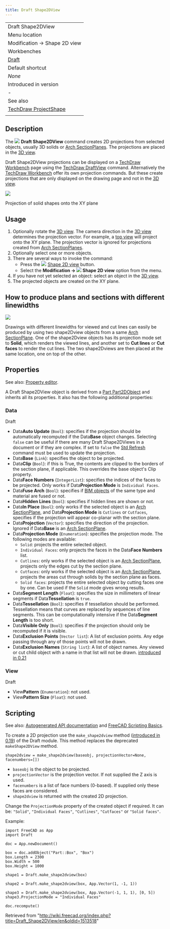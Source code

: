```yaml
---
title: Draft Shape2DView
---
```


|                                                                         |
| ----------------------------------------------------------------------- |
| Draft Shape2DView                                                       |
| Menu location                                                           |
| Modification → Shape 2D view                                            |
| Workbenches                                                             |
| [Draft](/Draft_Workbench "Draft Workbench")                             |
| Default shortcut                                                        |
| _None_                                                                  |
| Introduced in version                                                   |
| -                                                                       |
| See also                                                                |
| [TechDraw ProjectShape](/TechDraw_ProjectShape "TechDraw ProjectShape") |
|                                                                         |

## Description

The ![](/src/assets/images/Draft_Shape2DView.svg) **Draft Shape2DView** command creates 2D projections from selected objects, usually 3D solids or [Arch SectionPlanes](/Arch_SectionPlane "Arch SectionPlane"). The projections are placed in the [3D view](/3D_view "3D view").

Draft Shape2DView projections can be displayed on a [TechDraw Workbench](/TechDraw_Workbench "TechDraw Workbench") page using the [TechDraw DraftView](/TechDraw_DraftView "TechDraw DraftView") command. Alternatively the [TechDraw Workbench](/TechDraw_Workbench "TechDraw Workbench") offer its own projection commands. But these create projections that are only displayed on the drawing page and not in the [3D view](/3D_view "3D view").

![](/src/assets/images/Draft_Shape2DView_example.jpg)

Projection of solid shapes onto the XY plane

## Usage

1. Optionally rotate the [3D view](/3D_view "3D view"). The camera direction in the [3D view](/3D_view "3D view") determines the projection vector. For example, a [top view](/Std_ViewTop "Std ViewTop") will project onto the XY plane. The projection vector is ignored for projections created from [Arch SectionPlanes](/Arch_SectionPlane "Arch SectionPlane").
2. Optionally select one or more objects.
3. There are several ways to invoke the command:
   - Press the ![](/src/assets/images/Draft_Shape2DView.svg) [Shape 2D view](/Draft_Shape2DView "Draft Shape2DView") button.
   - Select the **Modification → ![](/src/assets/images/Draft_Shape2DView.svg) Shape 2D view** option from the menu.
4. If you have not yet selected an object: select an object in the [3D view](/3D_view "3D view").
5. The projected objects are created on the XY plane.

## How to produce plans and sections with different linewidths

![](/src/assets/images/Draft_shape2dview_example_plan.png)

Drawings with different linewidths for viewed and cut lines can easily be produced by using two shape2Dview objects from a same [Arch SectionPlane](/Arch_SectionPlane "Arch SectionPlane"). One of the shape2Dview objects has its projection mode set to **Solid**, which renders the viewed lines, and another set to **Cut lines** or **Cut faces** to render the cut lines. The two shape2Dviews are then placed at the same location, one on top of the other.

## Properties

See also: [Property editor](/Property_editor "Property editor").

A Draft Shape2DView object is derived from a [Part Part2DObject](/Part_Part2DObject "Part Part2DObject") and inherits all its properties. It also has the following additional properties:

### Data

Draft

- Data**Auto Update** (`Bool`): specifies if the projection should be automatically recomputed if the Data**Base** object changes. Selecting `false` can be useful if there are many Draft Shape2DViews in a document or if they are complex. If set to `false` the [Std Refresh](/Std_Refresh "Std Refresh") command must be used to update the projection.
- Data**Base** (`Link`): specifies the object to be projected.
- Data**Clip** (`Bool`): if this is True, the contents are clipped to the borders of the section plane, if applicable. This overrides the base object's Clip property.
- Data**Face Numbers** (`IntegerList`): specifies the indices of the faces to be projected. Only works if Data**Projection Mode** is `Individual Faces`.
- Data**Fuse Arch** (`Bool`): specifies if [BIM objects](/BIM_Workbench "BIM Workbench") of the same type and material are fused or not.
- Data**Hidden Lines** (`Bool`): specifies if hidden lines are shown or not.
- Data**In Place** (`Bool`): only works if the selected object is an [Arch SectionPlane](/Arch_SectionPlane "Arch SectionPlane"), and Data**Projection Mode** is `Cutlines` or `Cutfaces`, specifies if the projection will appear co-planar with the section plane.
- Data**Projection** (`Vector`): specifies the direction of the projection. Ignored if Data**Base** is an [Arch SectionPlane](/Arch_SectionPlane "Arch SectionPlane").
- Data**Projection Mode** (`Enumeration`): specifies the projection mode. The following modes are available:
  - `Solid`: projects the entire selected object.
  - `Individual Faces`: only projects the faces in the Data**Face Numbers** list.
  - `Cutlines`: only works if the selected object is an [Arch SectionPlane](/Arch_SectionPlane "Arch SectionPlane"), projects only the edges cut by the section plane.
  - `Cutfaces`: only works if the selected object is an [Arch SectionPlane](/Arch_SectionPlane "Arch SectionPlane"), projects the areas cut through solids by the section plane as faces.
  - `Solid faces`: projects the entire selected object by cutting faces one by one. Can be used if the `Solid` mode gives wrong results.
- Data**Segment Length** (`Float`): specifies the size in millimeters of linear segments if Data**Tessellation** is `true`.
- Data**Tessellation** (`Bool`): specifies if tessellation should be performed. Tessellation means that curves are replaced by sequences of line segments. This can be computationally intensive if the Data**Segment Length** is too short.
- Data**Visible Only** (`Bool`): specifies if the projection should only be recomputed if it is visible.
- Data**Exclusion Points** (`Vector list`): A list of exclusion points. Any edge passing through any of those points will not be drawn.
- Data**Exclusion Names** (`String list`): A list of object names. Any viewed or cut child object with a name in that list will not be drawn. [introduced in 0.21](/Release_notes_0.21 "Release notes 0.21")

### View

Draft

- View**Pattern** (`Enumeration`): not used.
- View**Pattern Size** (`Float`): not used.

## Scripting

See also: [Autogenerated API documentation](https://freecad.github.io/SourceDoc/) and [FreeCAD Scripting Basics](/FreeCAD_Scripting_Basics "FreeCAD Scripting Basics").

To create a 2D projection use the `make_shape2dview` method ([introduced in 0.19](/Release_notes_0.19 "Release notes 0.19")) of the Draft module. This method replaces the deprecated `makeShape2DView` method.

```
shape2dview = make_shape2dview(baseobj, projectionVector=None, facenumbers=[])

```

- `baseobj` is the object to be projected.
- `projectionVector` is the projection vector. If not supplied the Z axis is used.
- `facenumbers` is a list of face numbers (0-based). If supplied only these faces are considered.
- `shape2dview` is returned with the created 2D projection.

Change the `ProjectionMode` property of the created object if required. It can be: `"Solid"`, `"Individual Faces"`, `"Cutlines"`, `"Cutfaces"` or `"Solid faces"`.

Example:

```
import FreeCAD as App
import Draft

doc = App.newDocument()

box = doc.addObject("Part::Box", "Box")
box.Length = 2300
box.Width = 500
box.Height = 1000

shape1 = Draft.make_shape2dview(box)

shape2 = Draft.make_shape2dview(box, App.Vector(1, -1, 1))

shape3 = Draft.make_shape2dview(box, App.Vector(-1, 1, 1), [0, 5])
shape3.ProjectionMode = "Individual Faces"

doc.recompute()

```

Retrieved from "<http://wiki.freecad.org/index.php?title=Draft_Shape2DView/en&oldid=1513518>"
